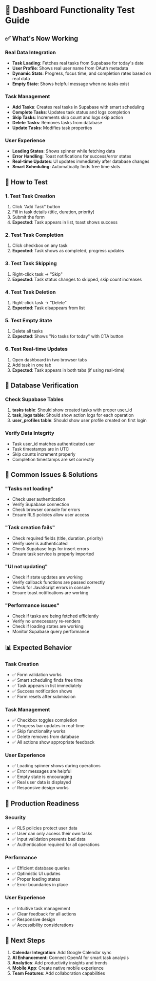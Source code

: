 # 🧪 Dashboard Functionality Test Guide

## ✅ What's Now Working

### Real Data Integration
- **Task Loading**: Fetches real tasks from Supabase for today's date
- **User Profile**: Shows real user name from OAuth metadata
- **Dynamic Stats**: Progress, focus time, and completion rates based on real data
- **Empty State**: Shows helpful message when no tasks exist

### Task Management
- **Add Tasks**: Creates real tasks in Supabase with smart scheduling
- **Complete Tasks**: Updates task status and logs completion
- **Skip Tasks**: Increments skip count and logs skip action
- **Delete Tasks**: Removes tasks from database
- **Update Tasks**: Modifies task properties

### User Experience
- **Loading States**: Shows spinner while fetching data
- **Error Handling**: Toast notifications for success/error states
- **Real-time Updates**: UI updates immediately after database changes
- **Smart Scheduling**: Automatically finds free time slots

## 🧪 How to Test

### 1. Test Task Creation
1. Click "Add Task" button
2. Fill in task details (title, duration, priority)
3. Submit the form
4. **Expected**: Task appears in list, toast shows success

### 2. Test Task Completion
1. Click checkbox on any task
2. **Expected**: Task shows as completed, progress updates

### 3. Test Task Skipping
1. Right-click task → "Skip"
2. **Expected**: Task status changes to skipped, skip count increases

### 4. Test Task Deletion
1. Right-click task → "Delete"
2. **Expected**: Task disappears from list

### 5. Test Empty State
1. Delete all tasks
2. **Expected**: Shows "No tasks for today" with CTA button

### 6. Test Real-time Updates
1. Open dashboard in two browser tabs
2. Add task in one tab
3. **Expected**: Task appears in both tabs (if using real-time)

## 🔧 Database Verification

### Check Supabase Tables
1. **tasks table**: Should show created tasks with proper user_id
2. **task_logs table**: Should show action logs for each operation
3. **user_profiles table**: Should show user profile created on first login

### Verify Data Integrity
- Task user_id matches authenticated user
- Task timestamps are in UTC
- Skip counts increment properly
- Completion timestamps are set correctly

## 🐛 Common Issues & Solutions

### "Tasks not loading"
- Check user authentication
- Verify Supabase connection
- Check browser console for errors
- Ensure RLS policies allow user access

### "Task creation fails"
- Check required fields (title, duration, priority)
- Verify user is authenticated
- Check Supabase logs for insert errors
- Ensure task service is properly imported

### "UI not updating"
- Check if state updates are working
- Verify callback functions are passed correctly
- Check for JavaScript errors in console
- Ensure toast notifications are working

### "Performance issues"
- Check if tasks are being fetched efficiently
- Verify no unnecessary re-renders
- Check if loading states are working
- Monitor Supabase query performance

## 📊 Expected Behavior

### Task Creation
- ✅ Form validation works
- ✅ Smart scheduling finds free time
- ✅ Task appears in list immediately
- ✅ Success notification shows
- ✅ Form resets after submission

### Task Management
- ✅ Checkbox toggles completion
- ✅ Progress bar updates in real-time
- ✅ Skip functionality works
- ✅ Delete removes from database
- ✅ All actions show appropriate feedback

### User Experience
- ✅ Loading spinner shows during operations
- ✅ Error messages are helpful
- ✅ Empty state is encouraging
- ✅ Real user data is displayed
- ✅ Responsive design works

## 🚀 Production Readiness

### Security
- ✅ RLS policies protect user data
- ✅ User can only access their own tasks
- ✅ Input validation prevents bad data
- ✅ Authentication required for all operations

### Performance
- ✅ Efficient database queries
- ✅ Optimistic UI updates
- ✅ Proper loading states
- ✅ Error boundaries in place

### User Experience
- ✅ Intuitive task management
- ✅ Clear feedback for all actions
- ✅ Responsive design
- ✅ Accessibility considerations

## 🎯 Next Steps

1. **Calendar Integration**: Add Google Calendar sync
2. **AI Enhancement**: Connect OpenAI for smart task analysis
3. **Analytics**: Add productivity insights and trends
4. **Mobile App**: Create native mobile experience
5. **Team Features**: Add collaboration capabilities 